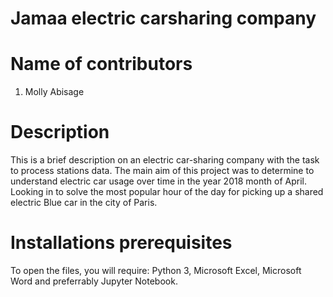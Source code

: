 # Jamaa electric carsharing company

# Name of contributors
1. Molly Abisage

# Description
This is a brief description on  an electric car-sharing company with the task to process stations data.
The main aim of this project was to determine to understand electric car usage over time in the year 2018 month of April. Looking in to solve the most popular hour of the day for picking up a shared electric Blue car in the city of Paris.


# Installations prerequisites
To open the files, you will require:
Python 3, Microsoft Excel, Microsoft Word and preferrably Jupyter Notebook.
